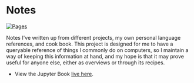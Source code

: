 # Notes

[![Pages](https://github.com/fjebaker/notes/actions/workflows/gh_publish.yml/badge.svg)](https://fjebaker.github.io/notes/titlepage.html)

Notes I've written up from different projects, my own personal language references, and cook book. This project is designed for me to have a queryable reference of things I commonly do on computers, so I maintain a way of keeping this information at hand, and my hope is that it may prove useful for anyone else, either as overviews or through its recipes.

- View the Jupyter Book [live here](https://fjebaker.github.io/notes/titlepage.html).
